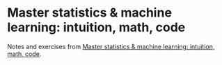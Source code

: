 # Master statistics & machine learning: intuition, math, code

Notes and exercises from [Master statistics & machine learning: intuition, math, code](https://www.udemy.com/course/statsml_x).